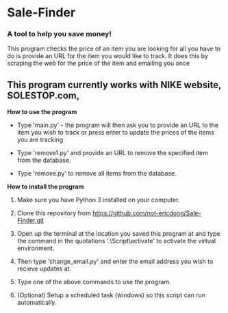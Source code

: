 # Sale-Finder

### A tool to help you save money!

This program checks the price of an item you are looking for all you have to do is provide an URL for the item you would like to track.
It does this by scraping the web for the price of the item and emailing you once 

## This program currently works with NIKE website, SOLESTOP.com, 

**How to use the program**

 * Type 'main.py' - the program will then ask you to provide an URL to the item you wish to track or press enter to update the prices of the items you are tracking

 * Type 'remove1.py' and provide an URL to remove the specified item from the database.

 * Type 'remove.py' to remove all items from the database.

**How to install the program**
1. Make sure you have Python 3 installed on your computer.

2. Clone this repository from https://github.com/not-ericdong/Sale-Finder.git

3. Open up the terminal at the location you saved this program at and type the command in the quotations '.\Script\activate' to activate the virtual environment.

4. Then type 'change_email.py' and enter the email address you wish to recieve updates at.

5. Type one of the above commands to use the program.

6. (Optional) Setup a scheduled task (windows) so this script can run automatically.


